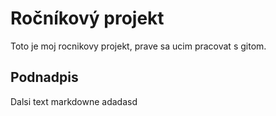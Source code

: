 # Ročníkový projekt

Toto je moj rocnikovy projekt, prave sa ucim pracovat s gitom.

## Podnadpis

Dalsi text markdowne
adadasd
